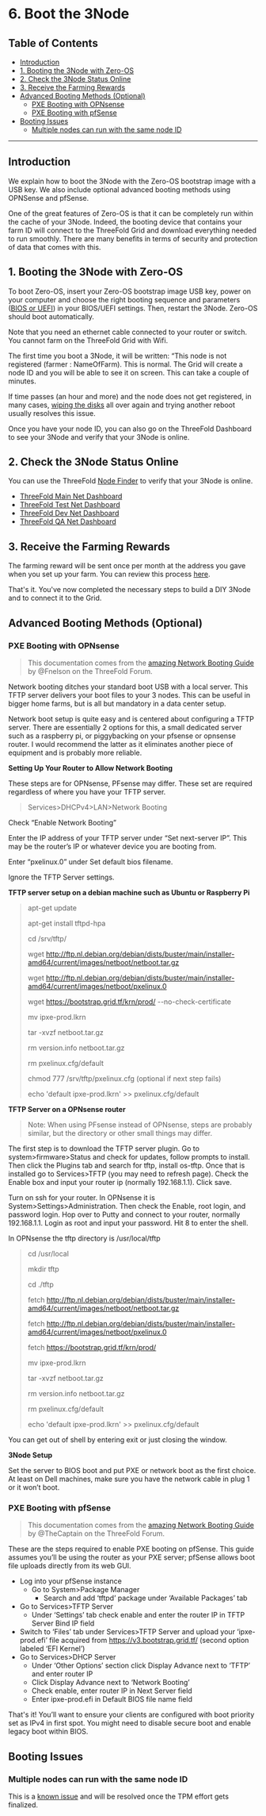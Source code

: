 <h1> 6. Boot the 3Node </h1>

<h2> Table of Contents </h2>

- [Introduction](#introduction)
- [1. Booting the 3Node with Zero-OS](#1-booting-the-3node-with-zero-os)
- [2. Check the 3Node Status Online](#2-check-the-3node-status-online)
- [3. Receive the Farming Rewards](#3-receive-the-farming-rewards)
- [Advanced Booting Methods (Optional)](#advanced-booting-methods-optional)
  - [PXE Booting with OPNsense](#pxe-booting-with-opnsense)
  - [PXE Booting with pfSense](#pxe-booting-with-pfsense)
- [Booting Issues](#booting-issues)
  - [Multiple nodes can run with the same node ID](#multiple-nodes-can-run-with-the-same-node-id)

***


## Introduction

We explain how to boot the 3Node with the Zero-OS bootstrap image with a USB key. We also include optional advanced booting methods using OPNSense and pfSense.

One of the great features of Zero-OS is that it can be completely run within the cache of your 3Node. Indeed, the booting device that contains your farm ID will connect to the ThreeFold Grid and download everything needed to run smoothly. There are many benefits in terms of security and protection of data that comes with this.

## 1. Booting the 3Node with Zero-OS

To boot Zero-OS, insert your Zero-OS bootstrap image USB key, power on your computer and choose the right booting sequence and parameters ([BIOS or UEFI](./5_set_bios_uefi.md)) in your BIOS/UEFI settings. Then, restart the 3Node. Zero-OS should boot automatically.

Note that you need an ethernet cable connected to your router or switch. You cannot farm on the ThreeFold Grid with Wifi.

The first time you boot a 3Node, it will be written: “This node is not registered (farmer : NameOfFarm). This is normal. The Grid will create a node ID and you will be able to see it on screen. This can take a couple of minutes.

If time passes (an hour and more) and the node does not get registered, in many cases, [wiping the disks](./4_wipe_all_disks.md) all over again and trying another reboot usually resolves this issue.

Once you have your node ID, you can also go on the ThreeFold Dashboard to see your 3Node and verify that your 3Node is online.

## 2. Check the 3Node Status Online

You can use the ThreeFold [Node Finder](../../dashboard/deploy/node_finder.md) to verify that your 3Node is online. 

* [ThreeFold Main Net Dashboard](https://dashboard.grid.tf/)
* [ThreeFold Test Net Dashboard](https://dashboard.test.grid.tf/)
* [ThreeFold Dev Net Dashboard](https://dashboard.dev.grid.tf/)
* [ThreeFold QA Net Dashboard](https://dashboard.qa.grid.tf/)


## 3. Receive the Farming Rewards

The farming reward will be sent once per month at the address you gave when you set up your farm. You can review this process [here](./1_create_farm.md#add-a-stellar-address-for-payout).

That's it. You've now completed the necessary steps to build a DIY 3Node and to connect it to the Grid.

## Advanced Booting Methods (Optional)

### PXE Booting with OPNsense

> This documentation comes from the [amazing Network Booting Guide](https://forum.ThreeFold.io/t/network-booting-tutorial/2688) by @Fnelson on the ThreeFold Forum. 

Network booting ditches your standard boot USB with a local server. This TFTP server delivers your boot files to your 3 nodes. This can be useful in bigger home farms, but is all but mandatory in a data center setup. 

Network boot setup is quite easy and is centered about configuring a TFTP server. There are essentially 2 options for this, a small dedicated server such as a raspberry pi, or piggybacking on your pfsense or opnsense router. I would recommend the latter as it eliminates another piece of equipment and is probably more reliable.

**Setting Up Your Router to Allow Network Booting**

These steps are for OPNsense, PFsense may differ. These set are required regardless of where you have your TFTP server.

> Services>DHCPv4>LAN>Network Booting

Check “Enable Network Booting”

Enter the IP address of your TFTP server under “Set next-server IP”. This may be the router’s IP or whatever device you are booting from.

Enter “pxelinux.0” under Set default bios filename.

Ignore the TFTP Server settings.


**TFTP server setup on a debian machine such as Ubuntu or Raspberry Pi**

> apt-get update
> 
> apt-get install tftpd-hpa
>
> cd /srv/tftp/
>
> wget http://ftp.nl.debian.org/debian/dists/buster/main/installer-amd64/current/images/netboot/netboot.tar.gz
>
> wget http://ftp.nl.debian.org/debian/dists/buster/main/installer-amd64/current/images/netboot/pxelinux.0
>
> wget https://bootstrap.grid.tf/krn/prod/<FARMID> --no-check-certificate
>
> mv <FARMID> ipxe-prod.lkrn
>
> tar -xvzf netboot.tar.gz
>
> rm version.info netboot.tar.gz
>
> rm pxelinux.cfg/default
>
> chmod 777 /srv/tftp/pxelinux.cfg (optional if next step fails)
>
> echo 'default ipxe-prod.lkrn' >> pxelinux.cfg/default


**TFTP Server on a OPNsense router**

> Note: When using PFsense instead of OPNsense, steps are probably similar, but the directory or other small things may differ.

The first step is to download the TFTP server plugin. Go to system>firmware>Status and check for updates, follow prompts to install. Then click the Plugins tab and search for tftp, install os-tftp. Once that is installed go to Services>TFTP (you may need to refresh page). Check the Enable box and input your router ip (normally 192.168.1.1). Click save.

Turn on ssh for your router. In OPNsense it is System>Settings>Administration. Then check the Enable, root login, and password login. Hop over to Putty and connect to your router, normally 192.168.1.1. Login as root and input your password. Hit 8 to enter the shell.

In OPNsense the tftp directory is /usr/local/tftp

> cd /usr/local
>
> mkdir tftp
>
> cd ./tftp
>
> fetch http://ftp.nl.debian.org/debian/dists/buster/main/installer-amd64/current/images/netboot/netboot.tar.gz
>
> fetch http://ftp.nl.debian.org/debian/dists/buster/main/installer-amd64/current/images/netboot/pxelinux.0
>
> fetch https://bootstrap.grid.tf/krn/prod/<FARMID> 
>
> mv <FARMID> ipxe-prod.lkrn
>
> tar -xvzf netboot.tar.gz
>
> rm version.info netboot.tar.gz
>
> rm pxelinux.cfg/default
>
> echo 'default ipxe-prod.lkrn' >> pxelinux.cfg/default

You can get out of shell by entering exit or just closing the window.

**3Node Setup**

Set the server to BIOS boot and put PXE or network boot as the first choice. At least on Dell machines, make sure you have the network cable in plug 1 or it won’t boot.



### PXE Booting with pfSense

> This documentation comes from the [amazing Network Booting Guide](https://forum.threefold.io/t/network-booting-tutorial/2688/7) by @TheCaptain on the ThreeFold Forum. 

These are the steps required to enable PXE booting on pfSense. This guide assumes you’ll be using the router as your PXE server; pfSense allows boot file uploads directly from its web GUI.

* Log into your pfSense instance
  * Go to System>Package Manager
    * Search and add ‘tftpd’ package under ‘Available Packages’ tab
* Go to Services>TFTP Server
  * Under ‘Settings’ tab check enable and enter the router IP in TFTP Server Bind IP field
* Switch to ‘Files’ tab under Services>TFTP Server and upload your ‘ipxe-prod.efi’ file acquired from https://v3.bootstrap.grid.tf/ (second option labeled ‘EFI Kernel’)
* Go to Services>DHCP Server
  * Under ‘Other Options’ section click Display Advance next to ‘TFTP’ and enter router IP
  * Click Display Advance next to ‘Network Booting’
  * Check enable, enter router IP in Next Server field
  * Enter ipxe-prod.efi in Default BIOS file name field
  
That's it! You’ll want to ensure your clients are configured with boot priority set as IPv4 in first spot. You might need to disable secure boot and enable legacy boot within BIOS.

## Booting Issues

### Multiple nodes can run with the same node ID

This is a [known issue](https://github.com/threefoldtech/info_grid/issues/122) and will be resolved once the TPM effort gets finalized.

